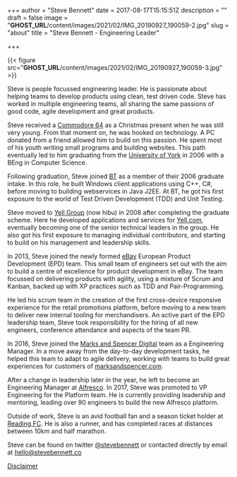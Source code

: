 +++
author = "Steve Bennett"
date = 2017-08-17T15:15:51Z
description = ""
draft = false
image = "__GHOST_URL__/content/images/2021/02/IMG_20190927_190059-2.jpg"
slug = "about"
title = "Steve Bennett - Engineering Leader"

+++


{{< figure src="__GHOST_URL__/content/images/2021/02/IMG_20190927_190059-3.jpg" >}}

Steve is people focussed engineering leader. He is passionate about helping teams to develop products using clean, test driven code. Steve has worked in multiple engineering teams, all sharing the same passions of good code, agile development and great products.

Steve received a [Commodore 64](#) as a Christmas present when he was still very young. From that moment on, he was hooked on technology. A PC donated from a friend allowed him to build on this passion. He spent most of his youth writing small programs and building websites. This path eventually led to him graduating from the [University of York](http://www.york.ac.uk/) in 2006 with a BEng in Computer Science.

Following graduation, Steve joined [BT](http://www.btplc.com/) as a member of their 2006 graduate intake. In this role, he built Windows client applications using C++, C#, before moving to building webservices in Java J2EE. At BT, he got his first exposure to the world of Test Driven Development (TDD) and Unit Testing.

Steve moved to [Yell Group](http://hibucorporate.com/) (now hibu) in 2008 after completing the graduate scheme. Here he developed applications and services for [Yell.com](http://www.yell.com), eventually becoming one of the senior technical leaders in the group. He also got his first exposure to managing individual contributors, and starting to build on his management and leadership skills.

In 2013, Steve joined the newly formed [eBay](http://www.ebayinc.com) European Product Development (EPD) team. This small team of engineers set out with the aim to build a centre of excellence for product development in eBay. The team focussed on delivering products with agility, using a mixture of Scrum and Kanban, backed up with XP practices such as TDD and Pair-Programming.

He led his scrum team in the creation of the first cross-device responsive experience for the retail promotions platform, before moving to a new team to deliver new internal tooling for merchandisers. An active part of the EPD leadership team, Steve took responsibility for the hiring of all new engineers, conference attendance and aspects of the team PR.

In 2016, Steve joined the [Marks and Spencer Digital](http://www.mandsdigital.com) team as a Engineering Manager. In a move away from the day-to-day development tasks, he helped this team to adapt to agile delivery, working with teams to build great experiences for customers of [marksandspencer.com](https://www.marksandspencer.com).

After a change in leadership later in the year, he left to become an Engineering Manager at [Alfresco](http://www.alfresco.com). In 2017, Steve was promoted to VP Engineering for the Platform team. He is currently providing leadership and mentoring, leading over 90 engineers to build the new Alfresco platform.

Outside of work, Steve is an avid football fan and a season ticket holder at [Reading FC](http://www.readingfc.co.uk). He is also a runner, and has completed races at distances between 10km and half marathon.

Steve can be found on twitter [@stevebennett](https://www.twitter.com/stevebennett) or contacted directly by email at [hello@stevebennett.co](mailto:hello@stevebennett.co)

[Disclaimer](__GHOST_URL__/disclaimer/)



